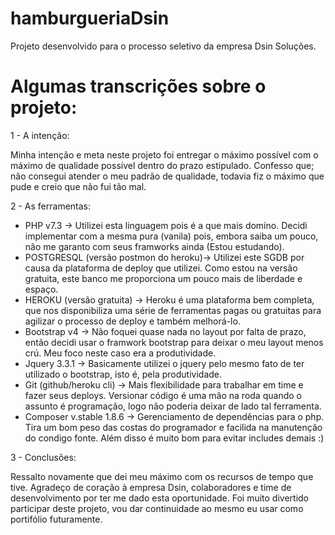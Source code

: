 # hamburgueriaDsin
Projeto desenvolvido para o processo seletivo da empresa Dsin Soluções.

# Algumas transcrições sobre o projeto:

1 - A intenção:

Minha intenção e meta neste projeto foi entregar o máximo possível com o máximo de qualidade possível dentro do prazo estipulado.
Confesso que; não consegui atender o meu padrão de qualidade, todavia fiz o máximo que pude e creio que não fui tão mal.

2 - As ferramentas:

- PHP v7.3 -> Utilizei esta linguagem pois é a que mais domíno. Decidi implementar com a mesma pura (vanila) pois, embora saiba um pouco, não me garanto com seus framworks ainda (Estou estudando).
- POSTGRESQL  (versão postmon do heroku)-> Utilizei este SGDB por causa da plataforma de deploy que utilizei. Como estou na versão gratuita, este banco me proporciona um pouco mais de liberdade e espaço.
- HEROKU (versão gratuita) -> Heroku é uma plataforma bem completa, que nos disponibiliza uma série de ferramentas pagas ou gratuitas para agilizar o processo de deploy e também melhorá-lo.
- Bootstrap v4 -> Não foquei quase nada no layout por falta de prazo, então decidi usar o framwork bootstrap para deixar o meu layout menos crú. Meu foco neste caso era a produtividade.
- Jquery 3.3.1 -> Basicamente utilizei o jquery pelo mesmo fato de ter utilizado o bootstrap, isto é, pela produtividade.
- Git (github/heroku cli) -> Mais flexibilidade para trabalhar em time e fazer seus deploys. Versionar código é uma mão na roda quando o assunto é programação, logo não poderia deixar de lado tal ferramenta.
- Composer v.stable 1.8.6 -> Gerenciamento de dependências para o php. Tira um bom peso das costas do programador e facilida na manutenção do condigo fonte. Além disso é muito bom para evitar includes demais :)

3 - Conclusões:

Ressalto novamente que dei meu máximo com os recursos de tempo que tive. Agradeço de coração à empresa Dsin, colaboradores e time de desenvolvimento por ter me dado esta oportunidade.
Foi muito divertido participar deste projeto, vou dar continuidade ao mesmo eu usar como portifólio futuramente.
